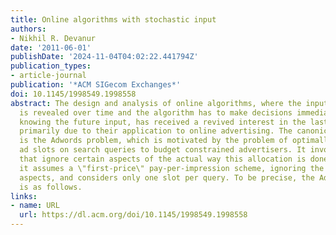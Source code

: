 ```yaml
---
title: Online algorithms with stochastic input
authors:
- Nikhil R. Devanur
date: '2011-06-01'
publishDate: '2024-11-04T04:02:22.441794Z'
publication_types:
- article-journal
publication: '*ACM SIGecom Exchanges*'
doi: 10.1145/1998549.1998558
abstract: The design and analysis of online algorithms, where the input to the algorithm
  is revealed over time and the algorithm has to make decisions immediately without
  knowing the future input, has received a revived interest in the last few years
  primarily due to their application to online advertising. The canonical problem
  is the Adwords problem, which is motivated by the problem of optimally allocating
  ad slots on search queries to budget constrained advertisers. It involves simplifications
  that ignore certain aspects of the actual way this allocation is done. For instance,
  it assumes a \"first-price\" pay-per-impression scheme, ignoring the game theoretic
  aspects, and considers only one slot per query. To be precise, the Adwords problem
  is as follows.
links:
- name: URL
  url: https://dl.acm.org/doi/10.1145/1998549.1998558
---
```

